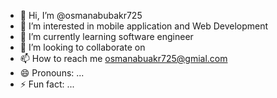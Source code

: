 - 👋 Hi, I’m @osmanabubakr725
- 👀 I’m interested in mobile application and Web Development
- 🌱 I’m currently learning software engineer
- 💞️ I’m looking to collaborate on 
- 📫 How to reach me osmanabuakr725@gmial.com
- 😄 Pronouns: ...
- ⚡ Fun fact: ...

<!---
osmanabubakr725/osmanabubakr725 is a ✨ special ✨ repository because its `README.md` (this file) appears on your GitHub profile.
You can click the Preview link to take a look at your changes.
--->
